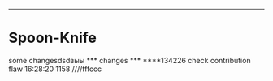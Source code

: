 --------
# Spoon-Knife
some changesdsdвыы
*** changes ***
****134226
check contribution flaw
16:28:20
1158
////fffccc